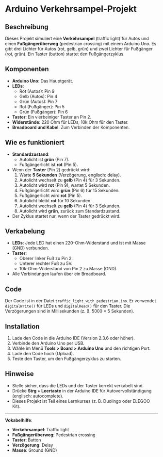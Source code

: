 # Arduino Verkehrsampel-Projekt

## Beschreibung
Dieses Projekt simuliert eine **Verkehrsampel** (traffic light) für Autos und einen **Fußgängerüberweg** (pedestrian crossing) mit einem Arduino Uno. Es gibt drei Lichter für Autos (rot, gelb, grün) und zwei Lichter für Fußgänger (rot, grün). Ein Taster (button) startet den Fußgängerzyklus.

## Komponenten
- **Arduino Uno**: Das Hauptgerät.
- **LEDs**: 
  - Rot (Autos): Pin 9
  - Gelb (Autos): Pin 4
  - Grün (Autos): Pin 7
  - Rot (Fußgänger): Pin 5
  - Grün (Fußgänger): Pin 6
- **Taster**: Ein vierbeiniger Taster an Pin 2.
- **Widerstände**: 220 Ohm für LEDs, 10k Ohm für den Taster.
- **Breadboard und Kabel**: Zum Verbinden der Komponenten.

## Wie es funktioniert
- **Standardzustand**: 
  - Autolicht ist **grün** (Pin 7).
  - Fußgängerlicht ist **rot** (Pin 5).
- Wenn der **Taster** (Pin 2) gedrückt wird:
  1. Warte **5 Sekunden** (Verzögerung, englisch: delay).
  2. Autolicht wechselt zu **gelb** (Pin 4) für 3 Sekunden.
  3. Autolicht wird **rot** (Pin 9), wartet 5 Sekunden.
  4. Fußgängerlicht wird **grün** (Pin 6) für 15 Sekunden.
  5. Fußgängerlicht wird **rot** (Pin 5).
  6. Autolicht bleibt **rot** für 10 Sekunden.
  7. Autolicht wechselt zu **gelb** (Pin 4) für 3 Sekunden.
  8. Autolicht wird **grün**, zurück zum Standardzustand.
- Der Zyklus startet nur, wenn der Taster gedrückt wird.

## Verkabelung
- **LEDs**: Jede LED hat einen 220-Ohm-Widerstand und ist mit Masse (GND) verbunden.
- **Taster**: 
  - Oberer linker Fuß zu Pin 2.
  - Unterer rechter Fuß zu 5V.
  - 10k-Ohm-Widerstand von Pin 2 zu Masse (GND).
- Alle Verbindungen laufen über ein Breadboard.

## Code
Der Code ist in der Datei `traffic_light_with_pedestrian.ino`. Er verwendet `digitalWrite()` für LEDs und `digitalRead()` für den Taster. Die Verzögerungen sind in Millisekunden (z. B. 5000 = 5 Sekunden).

## Installation
1. Lade den Code in die Arduino IDE (Version 2.3.6 oder höher).
2. Verbinde den Arduino Uno per USB.
3. Wähle im Menü **Tools > Board > Arduino Uno** und den richtigen Port.
4. Lade den Code hoch (Upload).
5. Teste den Taster, um den Fußgängerzyklus zu starten.

## Hinweise
- Stelle sicher, dass die LEDs und der Taster korrekt verkabelt sind.
- Drücke **Strg + Leertaste** in der Arduino IDE für Autovervollständigung (englisch: autocomplete).
- Dieses Projekt ist Teil eines Lernkurses (z. B. Duolingo oder ELEGOO Kit).

---

**Vokabelhilfe**:
- **Verkehrsampel**: Traffic light
- **Fußgängerüberweg**: Pedestrian crossing
- **Taster**: Button
- **Verzögerung**: Delay
- **Masse**: Ground (GND)